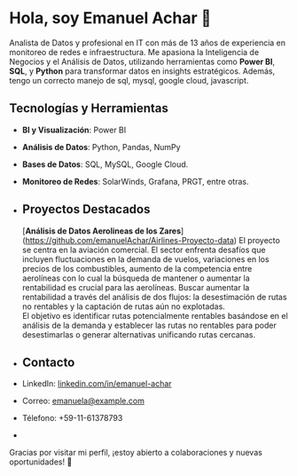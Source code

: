 # Hola, soy Emanuel Achar 👋

Analista de Datos y profesional en IT con más de 13 años de experiencia en monitoreo de redes e infraestructura. Me apasiona la Inteligencia de Negocios y el Análisis de Datos, utilizando herramientas como **Power BI**, **SQL**, y **Python** para transformar datos en insights estratégicos. Además, tengo un correcto manejo de sql, mysql, google cloud, javascript. 

## Tecnologías y Herramientas
- **BI y Visualización**: Power BI
- **Análisis de Datos**: Python, Pandas, NumPy
- **Bases de Datos**: SQL, MySQL, Google Cloud.
- **Monitoreo de Redes**: SolarWinds, Grafana, PRGT, entre otras.

- ## Proyectos Destacados
   [**Análisis de Datos Aerolineas de los Zares**] (https://github.com/emanuelAchar/Airlines-Proyecto-data) El proyecto se centra en la aviación comercial. El sector enfrenta desafíos que incluyen fluctuaciones en la demanda 
 de vuelos, variaciones en los precios de los combustibles, aumento de la competencia entre aerolíneas con lo cual la búsqueda de mantener o aumentar la rentabilidad es crucial para las aerolíneas. 
 Buscar aumentar la rentabilidad a través del análisis de dos flujos: la desestimación de rutas no rentables y la captación de rutas aún no explotadas.  
 El objetivo es identificar rutas potencialmente rentables basándose en el análisis de la demanda y establecer las rutas no rentables para poder desestimarlas o generar alternativas unificando rutas cercanas.

- ## Contacto
- LinkedIn: [linkedin.com/in/emanuel-achar](https://www.linkedin.com/in/emanuel-achar)
- Correo: emanuela@example.com
- Télefono: +59-11-61378793
- 
Gracias por visitar mi perfil, ¡estoy abierto a colaboraciones y nuevas oportunidades! 🚀
